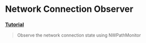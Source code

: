 # Network Connection Observer
### [Tutorial](https://designcode.io/swiftui-advanced-handbook-network-connection-observer)
> Observe the network connection state using NWPathMonitor


